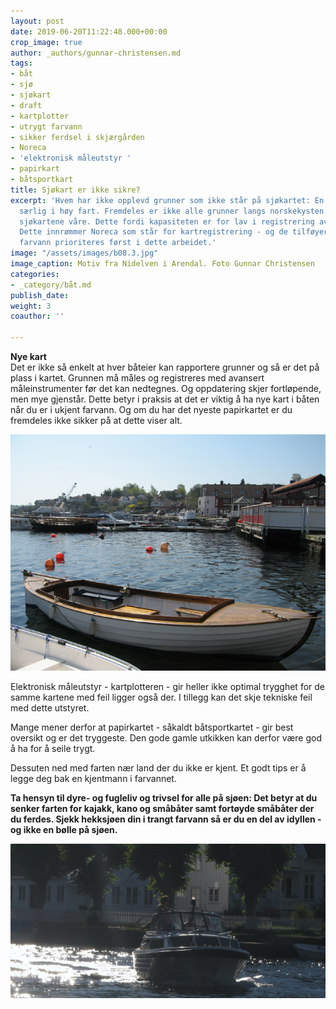 ```yaml
---
layout: post
date: 2019-06-20T11:22:48.000+00:00
crop_image: true
author: _authors/gunnar-christensen.md
tags:
- båt
- sjø
- sjøkart
- draft
- kartplotter
- utrygt farvann
- sikker ferdsel i skjærgården
- Noreca
- 'elektronisk måleutstyr '
- papirkart
- båtsportkart
title: Sjøkart er ikke sikre?
excerpt: 'Hvem har ikke opplevd grunner som ikke står på sjøkartet: En farlig situasjon
  særlig i høy fart. Fremdeles er ikke alle grunner langs norskekysten på plass i
  sjøkartene våre. Dette fordi kapasiteten er for lav i registrering av norske farvann.
  Dette innrømmer Noreca som står for kartregistrering - og de tilføyer at trafikkert
  farvann prioriteres først i dette arbeidet.'
image: "/assets/images/b08.3.jpg"
image_caption: Motiv fra Nidelven i Arendal. Foto Gunnar Christensen
categories:
- _category/båt.md
publish_date: 
weight: 3
coauthor: ''

---
```

**Nye kart**  
Det er ikke så enkelt at hver båteier kan rapportere grunner og så er det på plass i kartet. Grunnen må måles og registreres med avansert måleinstrumenter før det kan nedtegnes. Og oppdatering skjer fortløpende, men mye gjenstår. Dette betyr i praksis at det er viktig å ha nye kart i båten når du er i ukjent farvann. Og om du har det nyeste papirkartet er du fremdeles ikke sikker på at dette viser alt.

![](/assets/images/mai-02.jpg)

Elektronisk måleutstyr - kartplotteren - gir heller ikke optimal trygghet for de samme kartene med feil ligger også der. I tillegg kan det skje tekniske feil med dette utstyret.

Mange mener derfor at papirkartet - såkaldt båtsportkartet - gir best oversikt og er det tryggeste. Den gode gamle utkikken kan derfor være god å ha for å seile trygt.

Dessuten ned med farten nær land der du ikke er kjent. Et godt tips er å legge deg bak en kjentmann i farvannet.

**Ta hensyn til dyre- og fugleliv og trivsel for alle på sjøen: Det betyr at du senker farten for kajakk, kano og småbåter samt fortøyde småbåter der du ferdes. Sjekk hekksjøen din i trangt farvann så er du en del av idyllen - og ikke en bølle på sjøen.**

![](/assets/images/b08.2.jpg)